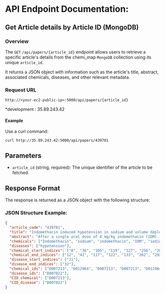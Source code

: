 # API Endpoint Documentation: 

## Get Article details by Article ID (MongoDB)

### Overview
The `GET` `/api/papers/{article_id}` endpoint allows users to retrieve a specific article's details from the chemi_map `MongoDB` collection using its unique `article_id`.

It returns a JSON object with information such as the article's title, abstract, associated chemicals, diseases, and other relevant metadata.

### Request URL
`http://<your-ec2-public-ip>:5000/api/papers/{article_id}`

*development <your-ec2-public-ip>: 35.89.243.42

#### Example
Use a curl command:

`curl http://35.89.243.42:5000/api/papers/439781`

## Parameters
- `article_id` (string, required): The unique identifier of the article to be fetched.


## Response Format
The response is returned as a JSON object with the following structure:

### JSON Structure Example:
```json
{
  "article_code": "439781",
  "title": "Indomethacin induced hypotension in sodium and volume depleted rats.",
  "abstract": "After a single oral dose of 4 mg/kg indomethacin (IDM)...",
  "chemicals": ["Indomethacin", "sodium", "indomethacin", "IDM", "sodium", "sodium", "indomethacin", "indomethacin", "prostaglandin", "angiotensin", "sodium"],
  "diseases": ["hypotension"],
  "chemical_start_indices": ["0", "36", "105", "119", "127", "256", "280", "389", "419", "518", "540"],
  "chemical_end_indices": ["12", "42", "117", "122", "133", "262", "292", "401", "432", "529", "546"],
  "disease_start_indices": ["21"],
  "disease_end_indices": ["32"],
  "chemical_ids": ["D007213", "D012964", "D007213", "D007213", "D012964", "D012964", "D007213", "D007213", "D011453", "D000809", "D012964"],
  "disease_ids": ["D007022"],
  "CID_chemical": ["D007213"],
  "CID_disease": ["D007022"]
}

